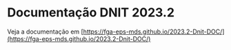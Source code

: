 # Documentação DNIT 2023.2

Veja a documentação em 
[https://fga-eps-mds.github.io/2023.2-Dnit-DOC/](https://fga-eps-mds.github.io/2023.2-Dnit-DOC/)

